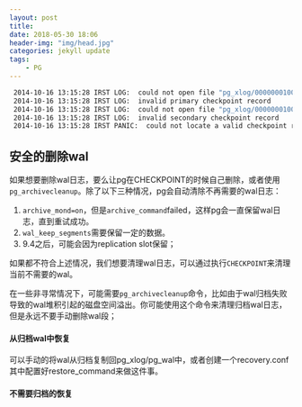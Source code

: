 ```yaml
---
layout: post
title: 
date: 2018-05-30 18:06
header-img: "img/head.jpg"
categories: jekyll update
tags:
    - PG
---
```




```bash
 2014-10-16 13:15:28 IRST LOG:  could not open file "pg_xlog/00000001000007DC00000037" (log file 2012, segment 55): No such file or directory
 2014-10-16 13:15:28 IRST LOG:  invalid primary checkpoint record
 2014-10-16 13:15:28 IRST LOG:  could not open file "pg_xlog/00000001000007DC00000029" (log file 2012, segment 41): No such file or directory
 2014-10-16 13:15:28 IRST LOG:  invalid secondary checkpoint record
 2014-10-16 13:15:28 IRST PANIC:  could not locate a valid checkpoint record
```



## 安全的删除wal

如果想要删除wal日志，要么让pg在CHECKPOINT的时候自己删除，或者使用`pg_archivecleanup`。除了以下三种情况，pg会自动清除不再需要的wal日志：

1. `archive_mond=on`，但是`archive_command`failed，这样pg会一直保留wal日志，直到重试成功。
2. `wal_keep_segments`需要保留一定的数据。
3. 9.4之后，可能会因为replication slot保留；

如果都不符合上述情况，我们想要清理wal日志，可以通过执行`CHECKPOINT`来清理当前不需要的wal。

在一些非寻常情况下，可能需要`pg_archivecleanup`命令，比如由于wal归档失败导致的wal堆积引起的磁盘空间溢出。你可能使用这个命令来清理归档wal日志，但是永远不要手动删除wal段；

#### 从归档wal中恢复

可以手动的将wal从归档复制回pg_xlog/pg_wal中，或者创建一个recovery.conf其中配置好restore_command来做这件事。

#### 不需要归档的恢复

